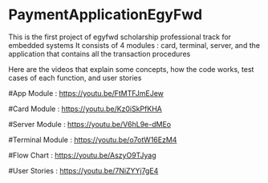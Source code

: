 # PaymentApplicationEgyFwd

This is the first project of egyfwd scholarship professional track for embedded systems 
It consists of 4 modules : card, terminal, server, and the application that contains all the transaction procedures

Here are the videos that explain some concepts, how the code works, test cases of each function, and user stories

#App Module : https://youtu.be/FtMTFJmEJew

#Card Module : https://youtu.be/Kz0iSkPfKHA

#Server Module : https://youtu.be/V6hL9e-dMEo

#Terminal Module : https://youtu.be/o7otW16EzM4

#Flow Chart : https://youtu.be/AszyO9TJyag

#User Stories : https://youtu.be/7NiZYYj7gE4

